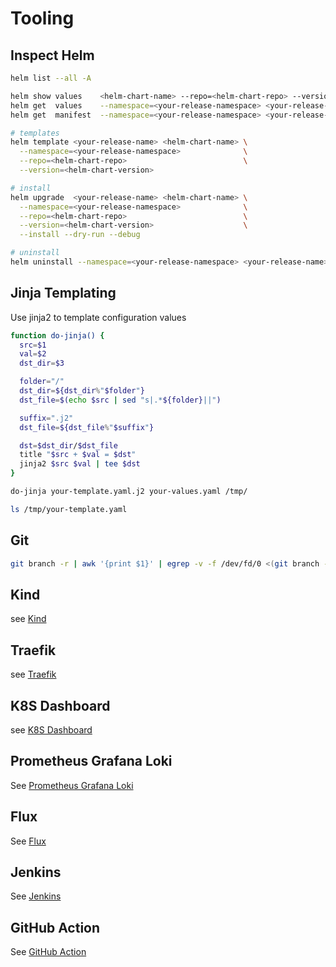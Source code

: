 # Tooling

## Inspect Helm

  ```bash
  helm list --all -A

  helm show values    <helm-chart-name> --repo=<helm-chart-repo> --version=<helm-chart-version>
  helm get  values    --namespace=<your-release-namespace> <your-release-name> --all
  helm get  manifest  --namespace=<your-release-namespace> <your-release-name>

  # templates
  helm template <your-release-name> <helm-chart-name> \
    --namespace=<your-release-namespace>              \
    --repo=<helm-chart-repo>                          \
    --version=<helm-chart-version> 

  # install
  helm upgrade  <your-release-name> <helm-chart-name> \
    --namespace=<your-release-namespace>              \
    --repo=<helm-chart-repo>                          \
    --version=<helm-chart-version>                    \
    --install --dry-run --debug

  # uninstall
  helm uninstall --namespace=<your-release-namespace> <your-release-name>
  ```

## Jinja Templating

Use jinja2 to template configuration values

```bash
function do-jinja() {
  src=$1 
  val=$2
  dst_dir=$3

  folder="/"
  dst_dir=${dst_dir%"$folder"}
  dst_file=$(echo $src | sed "s|.*${folder}||")

  suffix=".j2"
  dst_file=${dst_file%"$suffix"}

  dst=$dst_dir/$dst_file
  title "$src + $val = $dst"
  jinja2 $src $val | tee $dst
}

do-jinja your-template.yaml.j2 your-values.yaml /tmp/

ls /tmp/your-template.yaml
```

## Git

```bash
git branch -r | awk '{print $1}' | egrep -v -f /dev/fd/0 <(git branch -vv | grep origin) | awk '{print $1}' | xargs git branch -d
```

## Kind

see [Kind](kind/README.md)

## Traefik

see [Traefik](traefik/README.md)

## K8S Dashboard

see [K8S Dashboard](k8s-dashboard/README.md)

## Prometheus Grafana Loki

See [Prometheus Grafana Loki](prometheus-grafana-loki/README.md)

## Flux

See [Flux](flux/README.md)

## Jenkins

See [Jenkins](flux/README.md)

## GitHub Action

See [GitHub Action](github-action/README.md)